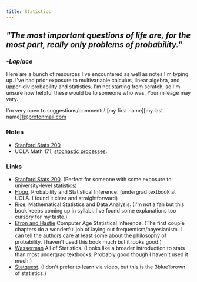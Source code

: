 ```yaml
---
title: Statistics 
---
```



## *"The most important questions of life are, for the most part, really only problems of probability."*

### *-Laplace* 

Here are a bunch of resources I've encountered as well as notes I'm typing up. I've had prior exposure to multivariable calculus, linear algebra, and upper-div probability and statistics.  I'm not starting from scratch, so I'm unsure how helpful these would be to someone who was. Your mileage may vary. 

I'm very open to suggestions/comments! [my first name][my last name]1@protonmail.com

### Notes 
- [Stanford Stats 200](https://github.com/riley-wilson/math_notes/blob/main/Stats_200/Stats_200_notes.pdf)
- UCLA Math 171, [stochastic processes](https://github.com/riley-wilson/math_notes/tree/main/math_171). 

### Links 
- [Stanford Stats 200](https://web.stanford.edu/class/stats200/index.html). (Perfect for someone with some exposure to university-level statistics)
- [Hogg](https://faculty.ksu.edu.sa/sites/default/files/677_fr37hij.pdf), Probability and Statistical Inference. (undergrad textbook at UCLA. I found it clear and straightforward)
- [Rice](https://korivernon.com/documents/MathematicalStatisticsandDataAnalysis3ed.pdf), Mathematical Statistics and Data Analysis. (I'm not a fan but this book keeps coming up in syllabi. I've found some explanations too cursory for my taste.)
- [Efron and Hastie](https://hastie.su.domains/CASI_files/PDF/casi.pdf) Computer Age Statistical Inference. (The first couple chapters do a wonderful job of laying out frequentism/bayesianism. I can tell the authors care at least some about the philosophy of probability. I haven't used this book much but it looks good.)
- [Wasserman](https://egrcc.github.io/docs/math/all-of-statistics.pdf) All of Statistics. (Looks like a broader introduction to stats than most undergrad textbooks. Probably good though I haven't used it much.)
- [Statquest](https://statquest.org/video-index/#statistics). (I don't prefer to learn via video, but this is the 3blue1brown of statistics.)




